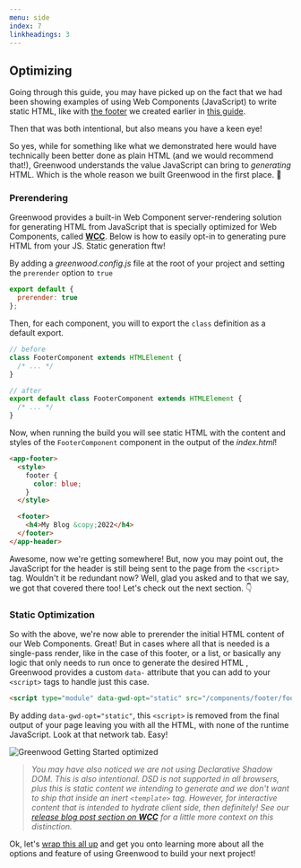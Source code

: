 ```yaml
---
menu: side
index: 7
linkheadings: 3
---
```


## Optimizing

Going through this guide, you may have picked up on the fact that we had been showing examples of using Web Components (JavaScript) to write static HTML, like with [the footer](https://github.com/ProjectEvergreen/greenwood-getting-started/blob/master/src/components/footer/footer.js) we created earlier in [this guide](/getting-started/branding/#templating).

Then that was both intentional, but also means you have a keen eye!

So yes, while for something like what we demonstrated here would have technically been better done as plain HTML (and we would recommend that!), Greenwood understands the value JavaScript can bring to _generating_ HTML.  Which is the whole reason we built Greenwood in the first place. 💚

### Prerendering

Greenwood provides a built-in Web Component server-rendering solution for generating HTML from JavaScript that is specially optimized for Web Components, called [**WCC**](https://github.com/ProjectEvergreen/wcc).  Below is how to easily opt-in to generating pure HTML from your JS.  Static generation ftw!  

By adding a _greenwood.config.js_ file at the root of your project and setting the `prerender` option to `true`
```js
export default {
  prerender: true
};
```

Then, for each component, you will to export the `class` definition as a default export.
<!-- eslint-disable no-unused-vars -->
```js
// before
class FooterComponent extends HTMLElement {
  /* ... */
}
```

```js
// after
export default class FooterComponent extends HTMLElement {
  /* ... */
}
```

Now, when running the build you will see static HTML with the content and styles of the `FooterComponent` component in the output of the _index.html_!
```html
<app-footer>
  <style>
    footer {
      color: blue;
    }
  </style>

  <footer>
    <h4>My Blog &copy;2022</h4>
  </footer>
</app-header>
```

Awesome, now we're getting somewhere!  But, now you may point out, the JavaScript for the header is still being sent to the page from the `<script>` tag.  Wouldn't it be redundant now?  Well, glad you asked and to that we say, we got that covered there too!  Let's check out the next section. 👇

### Static Optimization

So with the above, we're now able to prerender the initial HTML content of our Web Components.  Great!  But in cases where all that is needed is a single-pass render, like in the case of this footer, or a list, or basically any logic that only needs to run once to generate the desired HTML , Greenwood provides a custom `data-` attribute that you can add to your `<script>` tags to handle just this case.
```html
<script type="module" data-gwd-opt="static" src="/components/footer/footer.js"></script>
```

By adding `data-gwd-opt="static"`, this `<script>` is removed from the final output of your page leaving you with all the HTML, with none of the runtime JavaScript.  Look at that network tab.  Easy!

![Greenwood Getting Started optimized](/assets/greenwood-getting-started-repo-optimized.webp)

> _You may have also noticed we are not using Declarative Shadow DOM.  This is also intentional.  DSD is not supported in all browsers, plus this is static content we intending to generate and we don't want to ship that inside an inert `<template>` tag.  However, for interactive content that is intended to hydrate client side, then definitely!  See our [release blog post section on **WCC**](/blog/release/v0-26-0#wcc) for a little more context on this distinction._

Ok, let's [wrap this all up](/getting-started/next-steps/) and get you onto learning more about all the options and feature of using Greenwood to build your next project!